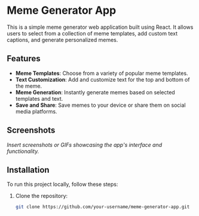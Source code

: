 # Meme Generator App

This is a simple meme generator web application built using React. It allows users to select from a collection of meme templates, add custom text captions, and generate personalized memes.

## Features

- **Meme Templates**: Choose from a variety of popular meme templates.
- **Text Customization**: Add and customize text for the top and bottom of the meme.
- **Meme Generation**: Instantly generate memes based on selected templates and text.
- **Save and Share**: Save memes to your device or share them on social media platforms.

## Screenshots

_Insert screenshots or GIFs showcasing the app's interface and functionality._

## Installation

To run this project locally, follow these steps:

1. Clone the repository:

   ```bash
   git clone https://github.com/your-username/meme-generator-app.git

